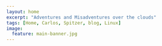 ```yaml
---
layout: home
excerpt: "Adventures and Misadventures over the clouds"
tags: [Home, Carlos, Spitzer, blog, Linux]
image:
  feature: main-banner.jpg
---
```

